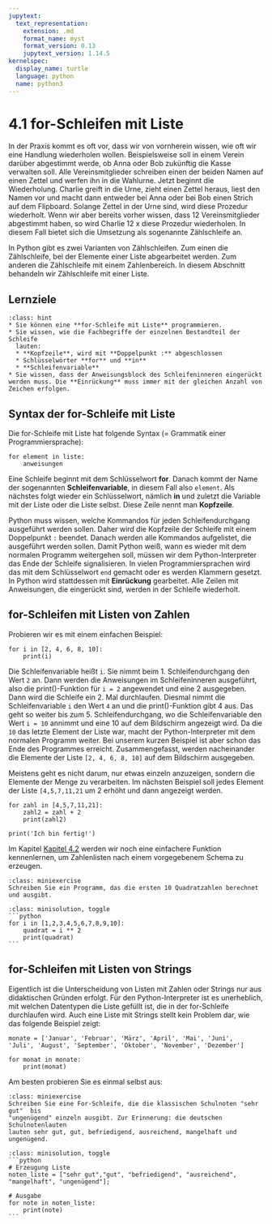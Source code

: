 ```yaml
---
jupytext:
  text_representation:
    extension: .md
    format_name: myst
    format_version: 0.13
    jupytext_version: 1.14.5
kernelspec:
  display_name: turtle
  language: python
  name: python3
---
```


# 4.1 for-Schleifen mit Liste

In der Praxis kommt es oft vor, dass wir von vornherein wissen, wie oft wir eine
Handlung wiederholen wollen. Beispielsweise soll in einem Verein darüber
abgestimmt werde, ob Anna oder Bob zukünftig die Kasse verwalten soll. Alle
Vereinsmitglieder schreiben einen der beiden Namen auf einen Zettel und werfen
ihn in die Wahlurne. Jetzt beginnt die Wiederholung. Charlie greift in die Urne,
zieht einen Zettel heraus, liest den Namen vor und macht dann entweder bei Anna
oder bei Bob einen Strich auf dem Flipboard. Solange Zettel in der Urne sind,
wird diese Prozedur wiederholt. Wenn wir aber bereits vorher wissen, dass 12
Vereinsmitglieder abgestimmt haben, so wird Charlie 12 x diese Prozedur
wiederholen. In diesem Fall bietet sich die Umsetzung als sogenannte
Zählschleife an.

In Python gibt es zwei Varianten von Zählschleifen. Zum einen die Zählschleife,
bei der Elemente einer Liste abgearbeitet werden. Zum anderen die Zählschleife
mit einem Zahlenbereich. In diesem Abschnitt behandeln wir Zählschleife mit
einer Liste.

## Lernziele 

```{admonition} Lernziele
:class: hint
* Sie können eine **for-Schleife mit Liste** programmieren.
* Sie wissen, wie die Fachbegriffe der einzelnen Bestandteil der Schleife
  lauten:
  * **Kopfzeile**, wird mit **Doppelpunkt :** abgeschlossen
  * Schlüsselwörter **for** und **in**
  * **Schleifenvariable**  
* Sie wissen, dass der Anweisungsblock des Schleifeninneren eingerückt werden muss. Die **Einrückung** muss immer mit der gleichen Anzahl von Zeichen erfolgen.
```

## Syntax der for-Schleife mit Liste

Die for-Schleife mit Liste hat folgende Syntax (= Grammatik einer
Programmiersprache):

```python3
for element in liste:
    anweisungen
```

Eine Schleife beginnt mit dem Schlüsselwort **for**. Danach kommt der Name der
sogenannten **Schleifenvariable**, in diesem Fall also `element`. Als nächstes
folgt wieder ein Schlüsselwort, nämlich **in** und zuletzt die Variable mit der
Liste oder die Liste selbst. Diese Zeile nennt man **Kopfzeile**.

Python muss wissen, welche Kommandos für jeden Schleifendurchgang ausgeführt
werden sollen. Daher wird die Kopfzeile der Schleife mit einem Doppelpunkt `:`
beendet. Danach werden alle Kommandos aufgelistet, die ausgeführt werden sollen.
Damit Python weiß, wann es wieder mit dem normalen Programm weitergehen soll,
müssen wir dem Python-Interpreter das Ende der Schleife signalisieren. In vielen
Programmiersprachen wird das mit dem Schlüsselwort `end` gemacht oder es werden
Klammern gesetzt. In Python wird stattdessen mit **Einrückung** gearbeitet. Alle
Zeilen mit Anweisungen, die eingerückt sind, werden in der Schleife wiederholt.

## for-Schleifen mit Listen von Zahlen

Probieren wir es mit einem einfachen Beispiel:

```{code-cell} ipython3
for i in [2, 4, 6, 8, 10]:
    print(i)
```

Die Schleifenvariable heißt `i`. Sie nimmt beim 1. Schleifendurchgang den Wert
`2` an. Dann werden die Anweisungen im Schleifeninneren ausgeführt, also die
print()-Funktion für `i = 2` angewendet und eine 2 ausgegeben. Dann wird die
Schleife ein 2. Mal durchlaufen. Diesmal nimmt die Schleifenvariable `i` den
Wert `4` an und die print()-Funktion gibt 4 aus. Das geht so weiter bis zum 5.
Schleifendurchgang, wo die Schleifenvariable den Wert `i = 10` annimmt und eine
10 auf dem Bildschirm angezeigt wird. Da die `10` das letzte Element der Liste
war, macht der Python-Interpreter mit dem normalen Programm weiter. Bei unserem
kurzen Beispiel ist aber schon das Ende des Programmes erreicht. Zusammengefasst,
werden nacheinander die Elemente der Liste `[2, 4, 6, 8, 10]` auf dem Bildschirm
ausgegeben.

Meistens geht es nicht darum, nur etwas einzeln anzuzeigen, sondern die Elemente
der Menge zu verarbeiten. Im nächsten Beispiel soll jedes Element der Liste
`[4,5,7,11,21` um 2 erhöht und dann angezeigt werden.

```{code-cell} ipython3
for zahl in [4,5,7,11,21]:
    zahl2 = zahl + 2
    print(zahl2)

print('Ich bin fertig!')
```

Im Kapitel [Kapitel 4.2](ref04_sec01) werden wir noch eine einfachere Funktion
kennenlernen, um Zahlenlisten nach einem vorgegebenem Schema zu erzeugen.

```{admonition} Mini-Übung
:class: miniexercise
Schreiben Sie ein Programm, das die ersten 10 Quadratzahlen berechnet und ausgibt.
```
````{admonition} Lösung
:class: minisolution, toggle
```python
for i in [1,2,3,4,5,6,7,8,9,10]:
    quadrat = i ** 2
    print(quadrat)
```
````

## for-Schleifen mit Listen von Strings

Eigentlich ist die Unterscheidung von Listen mit Zahlen oder Strings nur aus
didaktischen Gründen erfolgt. Für den Python-Interpreter ist es unerheblich, mit
welchen Datentypen die Liste gefüllt ist, die in der for-Schleife durchlaufen
wird. Auch eine Liste mit Strings stellt kein Problem dar, wie das folgende
Beispiel zeigt:

```{code-cell} ipython3
monate = ['Januar', 'Februar', 'März', 'April', 'Mai', 'Juni', 
'Juli', 'August', 'September', 'Oktober', 'November', 'Dezember']

for monat in monate:
    print(monat)
```

Am besten probieren Sie es einmal selbst aus:

```{admonition} Mini-Übung
:class: miniexercise
Schreiben Sie eine For-Schleife, die die klassischen Schulnoten "sehr gut"  bis
"ungenügend" einzeln ausgibt. Zur Erinnerung: die deutschen Schulnotenlauten
lauten sehr gut, gut, befriedigend, ausreichend, mangelhaft und ungenügend.
```
````{admonition} Lösung
:class: minisolution, toggle
```python
# Erzeugung Liste
noten_liste = ["sehr gut","gut", "befriedigend", "ausreichend", "mangelhaft", "ungenügend"];

# Ausgabe 
for note in noten_liste:
    print(note)
```
````